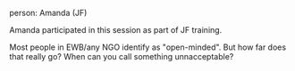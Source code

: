 
person: Amanda (JF)

Amanda participated in this session as part of JF training.

Most people in EWB/any NGO identify as "open-minded". But how far does that really go? When can you call something unnacceptable?
